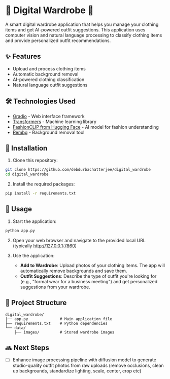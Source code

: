 # 👕 Digital Wardrobe 👚

A smart digital wardrobe application that helps you manage your clothing items and get AI-powered outfit suggestions. This application uses computer vision and natural language processing to classify clothing items and provide personalized outfit recommendations.

## ✨ Features

- Upload and process clothing items
- Automatic background removal
- AI-powered clothing classification
- Natural language outfit suggestions

## 🛠️ Technologies Used

- [Gradio](https://www.gradio.app/) - Web interface framework
- [Transformers](https://huggingface.co/transformers/) - Machine learning library
- [FashionCLIP from Hugging Face](https://huggingface.co/patrickjohncyh/fashion-clip) - AI model for fashion understanding
- [Rembg](https://github.com/danielgatis/rembg) - Background removal tool

## 🚀 Installation

1. Clone this repository:
```bash
git clone https://github.com/debdurbachatterjee/digital_wardrobe
cd digital_wardrobe
```

2. Install the required packages:
```bash
pip install -r requirements.txt
```

## 📖 Usage

1. Start the application:
```bash
python app.py
```

2. Open your web browser and navigate to the provided local URL (typically http://127.0.0.1:7860)

3. Use the application:
   - **Add to Wardrobe**: Upload photos of your clothing items. The app will automatically remove backgrounds and save them.
   - **Outfit Suggestions**: Describe the type of outfit you're looking for (e.g., "formal wear for a business meeting") and get personalized suggestions from your wardrobe.

## 📂 Project Structure

```
digital_wardrobe/
├── app.py              # Main application file
├── requirements.txt    # Python dependencies
└── data/
    ├── images/         # Stored wardrobe images
```

## 🔜 Next Steps

- [ ] Enhance image processing pipeline with diffusion model to generate studio-quality outfit photos from raw uploads (remove occlusions, clean up backgrounds, standardize lighting, scale, center, crop etc)
